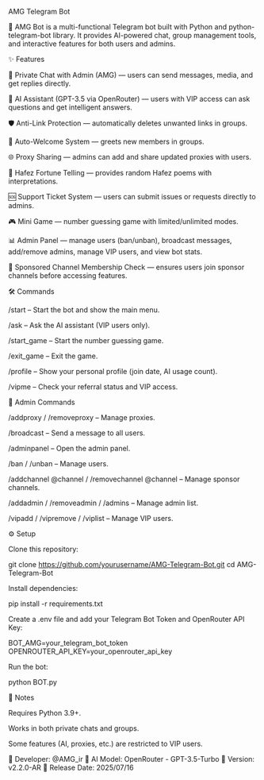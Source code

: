 AMG Telegram Bot

🚀 AMG Bot is a multi-functional Telegram bot built with Python and python-telegram-bot library.
It provides AI-powered chat, group management tools, and interactive features for both users and admins.

✨ Features

💬 Private Chat with Admin (AMG) — users can send messages, media, and get replies directly.

🧠 AI Assistant (GPT-3.5 via OpenRouter) — users with VIP access can ask questions and get intelligent answers.

🛡️ Anti-Link Protection — automatically deletes unwanted links in groups.

👋 Auto-Welcome System — greets new members in groups.

🌐 Proxy Sharing — admins can add and share updated proxies with users.

📜 Hafez Fortune Telling — provides random Hafez poems with interpretations.

🆘 Support Ticket System — users can submit issues or requests directly to admins.

🎮 Mini Game — number guessing game with limited/unlimited modes.

📊 Admin Panel — manage users (ban/unban), broadcast messages, add/remove admins, manage VIP users, and view bot stats.

📢 Sponsored Channel Membership Check — ensures users join sponsor channels before accessing features.

🛠️ Commands

/start – Start the bot and show the main menu.

/ask <question> – Ask the AI assistant (VIP users only).

/start_game – Start the number guessing game.

/exit_game – Exit the game.

/profile – Show your personal profile (join date, AI usage count).

/vipme – Check your referral status and VIP access.

👑 Admin Commands

/addproxy <proxy> / /removeproxy – Manage proxies.

/broadcast <message> – Send a message to all users.

/adminpanel – Open the admin panel.

/ban / /unban – Manage users.

/addchannel @channel / /removechannel @channel – Manage sponsor channels.

/addadmin <id> / /removeadmin <id> / /admins – Manage admin list.

/vipadd <id> / /vipremove <id> / /viplist – Manage VIP users.

⚙️ Setup

Clone this repository:

git clone https://github.com/yourusername/AMG-Telegram-Bot.git
cd AMG-Telegram-Bot


Install dependencies:

pip install -r requirements.txt


Create a .env file and add your Telegram Bot Token and OpenRouter API Key:

BOT_AMG=your_telegram_bot_token
OPENROUTER_API_KEY=your_openrouter_api_key


Run the bot:

python BOT.py

📌 Notes

Requires Python 3.9+.

Works in both private chats and groups.

Some features (AI, proxies, etc.) are restricted to VIP users.

👤 Developer: @AMG_ir
🧠 AI Model: OpenRouter - GPT-3.5-Turbo
🔖 Version: v2.2.0-AR
📅 Release Date: 2025/07/16
